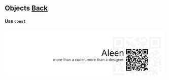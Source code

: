 ## Objects [**Back**](./../README.md)

#### Use `const`


<a href="http://aleen42.github.io/" target="_blank" ><img src="./../pic/tail.gif"></a>